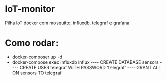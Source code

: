 # IoT-monitor
Pilha IoT docker com mosquitto, influxdb, telegraf e grafana

# Como rodar:
- docker-composer up -d
- docker-compose exec influxdb influx
---- CREATE DATABASE sensors
---- CREATE USER telegraf WITH PASSWORD 'telegraf'
---- GRANT ALL ON sensors TO telegraf
